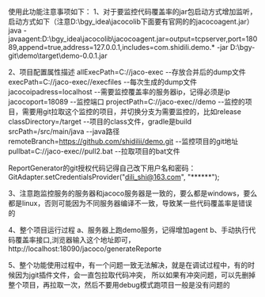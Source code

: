 使用此功能注意事项如下：
1、对于要监控代码覆盖率的jar包启动方式增加监听，启动方式如下（注意D:\bgy_idea\jacocolib下面要有官网的的jacocoagent.jar）
java -javaagent:D:\bgy_idea\jacocolib\jacocoagent.jar=output=tcpserver,port=18089,append=true,address=127.0.0.1,includes=com.shidili.demo.* -jar D:\bgy-git\demo\target\demo-0.0.1.jar 

2、项目配置属性描述
allExecPath=C://jaco-exec   --存放合并后的dump文件
execPath=C://jaco-exec//execfiles  --每次生成的dump文件
jacocoipadress=localhost --需要监控覆盖率的服务器ip，记得必须是ip
jacocoport=18089  --监控端口
projectPath=C://jaco-exec//demo   --监控的项目，需要用git拉取这个监控的项目，并切换分支为需要监控的，比如release
classDirectory=/target  --项目的class文件，gradle是build
srcPath=/src/main/java  --java路径
remoteBranch=https://github.com/shidilii/demo.git --监控项目的git地址
pullbat=C://jaco-exec//pull2.bat --拉取项目的bat文件


ReportGenerator的git授权代码记得自己改下用户名和密码：GitAdapter.setCredentialsProvider("dili_shi@163.com", "******");


3、注意跑监控服务的服务器和jacoco服务器是一致的，要么都是windows，要么都是linux，否则可能因为不同服务器编译不一致，导致某一些代码覆盖率是错误的

4、整个项目运行过程
a、服务器上跑demo服务，记得增加agent
b、手动执行代码覆盖率接口,浏览器输入这个地址即可，http://localhost:18090/jacoco/generateReporte

5、整个功能使用过程中，有一个问题一致无法解决，就是在调试过程中，有的时候因为jgit插件文件，会一直包拉取代码冲突，
所以如果有冲突问题，可以先删掉整个项目，再拉取一次，然后不要用debug模式跑项目一般是没有问题的